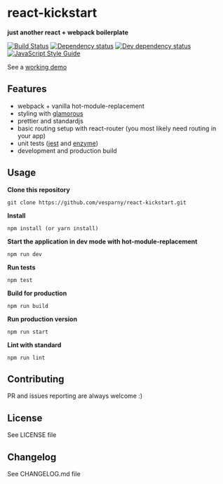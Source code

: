 # react-kickstart
**just another react + webpack boilerplate**

[![Build Status](https://travis-ci.org/vesparny/react-kickstart.svg)](https://travis-ci.org/vesparny/react-kickstart)
[![Dependency status](https://david-dm.org/vesparny/react-kickstart/status.svg)](https://david-dm.org/vesparny/react-kickstart "Dependency status")
[![Dev dependency status](https://david-dm.org/vesparny/react-kickstart/dev-status.svg)](https://david-dm.org/vesparny/react-kickstart#info=devDependencies "Dev dependency status")
[![JavaScript Style Guide](https://img.shields.io/badge/code%20style-standard-brightgreen.svg)](http://standardjs.com/)

See a [working demo](http://vesparny.github.io/react-kickstart/)

## Features
* webpack + vanilla hot-module-replacement
* styling with [glamorous](https://github.com/paypal/glamorous)
* prettier and standardjs
* basic routing setup with react-router (you most likely need routing in your app)
* unit tests ([jest](http://facebook.github.io/jest/) and [enzyme](http://airbnb.io/enzyme))
* development and production build

## Usage

**Clone this repository**
```
git clone https://github.com/vesparny/react-kickstart.git
```

**Install**
```
npm install (or yarn install)
```

**Start the application in dev mode with hot-module-replacement**
```
npm run dev
```

**Run tests**
```
npm test
```

**Build for production**
```
npm run build
```

**Run production version**
```
npm run start
```

**Lint with standard**
```
npm run lint
```

## Contributing

PR and issues reporting are always welcome :)

## License

See LICENSE file

## Changelog

See CHANGELOG.md file
